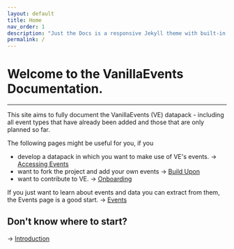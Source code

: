 ```yaml
---
layout: default
title: Home
nav_order: 1
description: "Just the Docs is a responsive Jekyll theme with built-in search that is easily customizable and hosted on GitHub Pages."
permalink: /
---
```


# Welcome to the VanillaEvents Documentation.

---

This site aims to fully document the VanillaEvents (VE) datapack - including all event types that have already been added and those that are only planned so far.

The following pages might be useful for you, if you
- develop a datapack in which you want to make use of VE's events. -> [Accessing Events](test)
- want to fork the project and add your own events -> [Build Upon](test)
- want to contribute to VE. -> [Onboarding](test)

If you just want to learn about events and data you can extract from them, the Events page is a good start. -> [Events](Events)

## Don't know where to start?
-> [Introduction](/getting_started/introduction)
